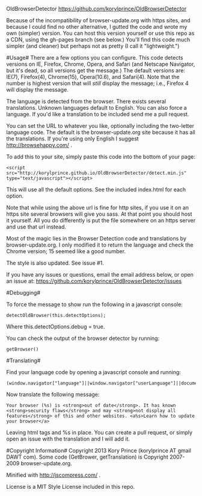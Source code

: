 OldBrowserDetector
https://github.com/korylprince/OldBrowserDetector

Because of the incompatibility of browser-update.org with https sites, and because I could find no other alternative, I gutted the code and wrote my own (simpler) version. You can host this version yourself or use this repo as a CDN, using the gh-pages branch (see below.) You'll find this code much simpler (and cleaner) but perhaps not as pretty (I call it "lightweight.")

#Usage#
There are a few options you can configure. This code detects versions on IE, Firefox, Chrome, Opera, and Safari (and Netscape Navigator, but it's dead, so all versions get the message.) The default versions are: IE(7), Firefox(4), Chrome(15), Opera(10.6), and Safari(4). Note that the number is highest version that will *still* display the message; i.e., Firefox 4 will display the message.

The language is detected from the browser. There exists several translations. Unknown languages default to English. You can also force a language. If you'd like a translation to be included send me a pull request.

You can set the URL to whatever you like, optionally including the two-letter language code. The default is the browser-update.org site because it has all the translations. If you're using only English I suggest http://browsehappy.com/ .

To add this to your site, simply paste this code into the bottom of your page:

    <script src="http://korylprince.github.io/OldBrowserDetector/detect.min.js" type="text/javascript"></script>

This will use all the default options. See the included index.html for each option.

Note that while using the above url is fine for http sites, if you use it on an https site several browsers will give you sass. At that point you should host it yourself. All you do differently is put the file somewhere on an https server and use that url instead.

Most of the magic lies in the Browser Detection code and translations by browser-update.org. I only modified it to return the language and check the Chrome version; 15 seemed like a good number.

The style is also updated. See issue #1.

If you have any issues or questions, email the email address below, or open an issue at: https://github.com/korylprince/OldBrowserDetector/issues

#Debugging#

To force the message to show run the following in a javascript console:

    detectOldBrowser(this.detectOptions);

Where this.detectOptions.debug = true.

You can check the output of the browser detector by running:

    getBrowser()

#Translating#

Find your language code by opening a javascript console and running:

    (window.navigator["language"]||window.navigator["userLanguage"]||document.documentElement.getAttribute("lang")||"en").substring(0,2)

Now translate the following message:

    Your browser (%s) is <strong>out of date</strong>. It has known <strong>security flaws</strong> and may <strong>not display all features</strong> of this and other websites. <a%s>Learn how to update your browser</a>

Leaving html tags and %s in place. You can create a pull request, or simply open an issue with the translation and I will add it.

#Copyright Information#
Copyright 2013 Kory Prince (korylprince AT gmail DAWT com). Some code (GetBrower, getTranslation) is Copyright 2007-2009 browser-update.org.

Minified with http://jscompress.com/ .

License is a MIT Style License included in this repo.
